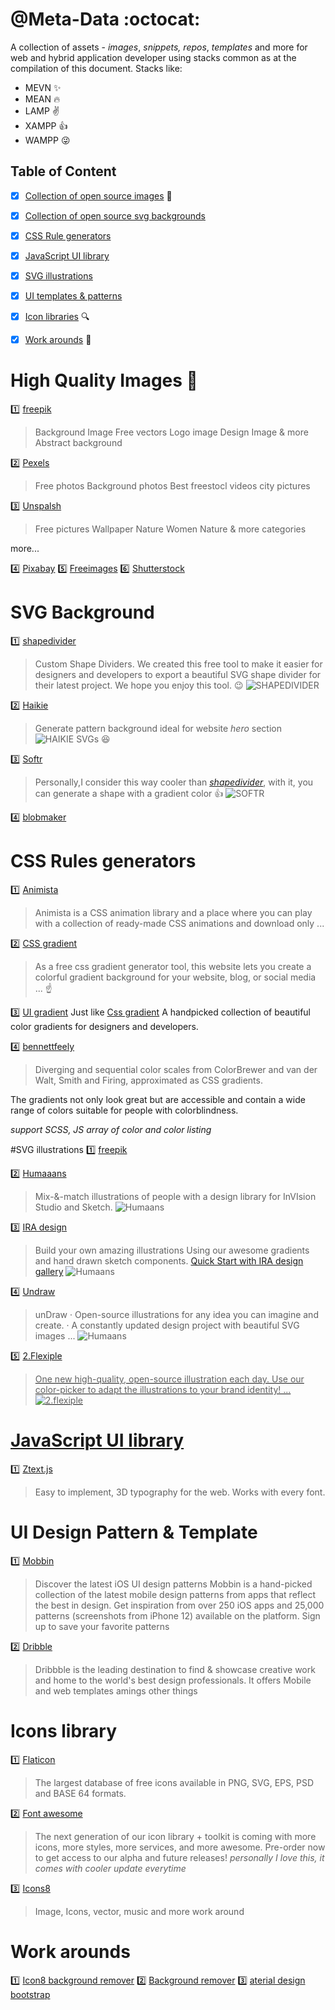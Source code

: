 # @Meta-Data :octocat:
 A collection of assets - _images_, _snippets,_ _repos_, _templates_ and more for web and hybrid application developer using stacks common as at the compilation of this document. Stacks like:
 - MEVN   :sparkles:
 - MEAN :fire:
 - LAMP :v:
 - XAMPP :+1:
 - WAMPP :stuck_out_tongue_winking_eye:
 

## Table of Content 
- [x] [Collection of open source images](#images) :foggy:
- [x] [Collection of open source svg backgrounds](#svg-background)
- [x] [CSS Rule generators](#css-rule-generators)
- [x] [JavaScript UI library](#javascript-libraries)
- [x]  [SVG illustrations](#svg-illustrations)
- [x] [UI templates & patterns](#ui-templates-&-patterns)
- [x] [Icon libraries](#icon-libraries) :mag: 
- [x] [Work arounds](#work-arounds) :horse_racing:
 


# High Quality Images :rocket:
<a name="images" ></a>

 :one:  <a  href="https://www.freepik.com" target="_blank">freepik</a>

  > Background Image 
  > Free vectors 
  > Logo image 
  > Design Image & more
  > Abstract background
  

 :two:  <a  href="https://www.pexels.com/" target="_blank" target="_blank">Pexels</a>
 > Free photos 
 > Background photos
 > Best freestocl videos
 > city pictures
  
 :three:  <a  href="https://www.unsplash.com" target="_blank">Unspalsh</a>
 > Free pictures
 > Wallpaper 
 > Nature
 > Women
 > Nature & more categories
 
more...

 :four:  <a  href="https://www.pixabay" target="_blank">Pixabay</a>
 :five:  <a href="https://www.freeimages.com" target="_blank">Freeimages</a>
 :six: <a href="https://wwwshutterstock.com" target="_blank">Shutterstock</a>


# SVG Background 
<a name="svg-background"></a>

:one:  <a href="https://www.shapedivider.io" target="_blank">shapedivider</a>
>Custom Shape Dividers. 
>We created this free tool to make it easier for designers and developers to export a beautiful SVG shape divider for their latest project. We hope you enjoy this tool. :wink:
![SHAPEDIVIDER](assets/img/shapedivider.png)



 :two:  <a href="https://app.haikei.app" target="_blank">Haikie</a>
>Generate pattern background ideal for website _hero_ section
![HAIKIE SVGs](assets/img/haikie.png) :satisfied:


:three:  <a href="https://www.softr.io/tools/svg-wave-generator" target="_blank">Softr</a>
> Personally,I consider this way cooler than  _[shapedivider](shapedivider.io)_, with it, you can generate a shape with a gradient color :+1:
![SOFTR](assets/img/softr.png)

:four:  <a href="https://www.blobmaker.app/" target="_blank">blobmaker</a>

# CSS Rules generators 
<a name="css-rule-generators"></a>

:one:  <a href ="https://www.animista.net" target="_blank">Animista</a>
>Animista is a CSS animation library and a place where you can play with a collection of ready-made CSS animations and download only ...


:two:  <a href="https://www.cssgradient.io" target="_blank">CSS gradient</a>
>As a free css gradient generator tool, this website lets you create a colorful gradient background for your website, blog, or social media ... :point_up:


:three:  <a href="https://uigradients.com/" target="_blank">UI gradient</a>
Just like <a href="https://www.cssgradient.io" target="_blank">Css gradient</a>
A handpicked collection of beautiful color gradients for designers and developers.

:four:  <a href="https://bennettfeely.com/scales/" target="_blank">bennettfeely</a>
>Diverging and sequential color scales from ColorBrewer and van der Walt, Smith and Firing, approximated as CSS gradients.

The gradients not only look great but are accessible and contain a wide range of colors suitable for people with colorblindness.

*support SCSS, JS array of color and color listing*



#SVG illustrations
<a name="svg-illustrations"></a>
 :one:  <a  href="https://www.freepik.com" target="_blank">freepik</a>
 
 
 :two:  <a  href="https://www.humaaans.com
" target="_blank">Humaaans</a>

> Mix-&-match illustrations of people with a design library for InVIsion Studio and Sketch.
![Humaans](assets/img/humaaans.png)

:three:   <a  href="https://iradesign.io" target="_blank">IRA design</a>
>Build your own amazing illustrations
Using our awesome gradients and hand drawn sketch components. <a href="https://iradesign.io/gallery/illustrations" target="_blank">Quick Start with IRA design gallery</a>
![Humaans](assets/img/ira-design.png)

:four:   <a  href="https://undraw.co/illustrations
" target="_blank">Undraw</a>

> unDraw · Open-source illustrations for any idea you can imagine and create. · A constantly updated design project with beautiful SVG images ...
![Humaans](assets/img/undraw.png)

:five: <a href="https://2.flexiple.com/scale/all-illustrations#" target="_blank">2.Flexiple</p>
>One new high-quality, open-source illustration each day. Use our color-picker to adapt the illustrations to your brand identity! ...
![2.flexiple](assets/img/2.flexiple.png)



# JavaScript UI library
<a name="javascript-ui-libraries"><a>
:one:  <a href="https://bennettfeely.com/ztext/" target="_blank">Ztext.js</a>
>Easy to implement, 3D typography for the web. Works with every font.



# UI Design Pattern & Template 
<a name="ui-templates-&-patterns"></a>
:one:  <a href="https://mobbin.design" target="_blank">Mobbin</a>
>Discover the latest iOS UI design patterns
Mobbin is a hand-picked collection of the latest mobile design patterns from apps that reflect the best in design. Get inspiration from over 250 iOS apps and 25,000 patterns (screenshots from iPhone 12) available on the platform. Sign up to save your favorite patterns

:two:   <a href="https://dribbble.com
" target="_blank">Dribble</a>

>Dribbble is the leading destination to find & showcase creative work and home to the world's best design professionals.
It offers 
> Mobile and web templates amings other things


# Icons library
<a name="icon-libraries"></a>

:one:  <a href="https://www.flaticon.com
" target="_blank">Flaticon</a>

>The largest database of free icons available in PNG, SVG, EPS, PSD and BASE 64 formats.

:two:   <a href="https://fontawesome.com" target="_blank">Font awesome</a>
>The next generation of our icon library + toolkit is coming with more icons, more styles, more services, and more awesome. Pre-order now to get access to our alpha and future releases!
_personally I love this, it comes with cooler update everytime_

:three:   <a href="https://icons8.com
" target="_blank">Icons8</a>
> Image, Icons, vector, music and more work around



# Work arounds
<a name="work-arounds"></a>
:one:  <a href="https://icons8.com/bgremover" target="_blank"> Icon8 background remover</a>
:two:  <a href="https://www.remove.bg" target="_blank">Background remover</a>
:three: <a href="https://mdbootstrap.com/docs/standard/tools/" traget="_blank">aterial design bootstrap</a>
